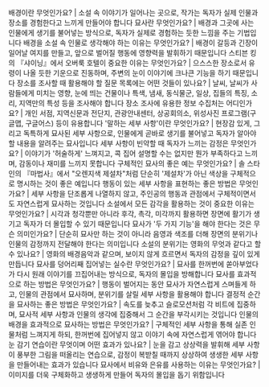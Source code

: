 배경이란 무엇인가요?	| 소설 속 이야기가 일어나는 곳으로, 작가는 독자가 실제 인물과 장소를 경험한다고 느끼게 만들어야 합니다
묘사란 무엇인가요?	| 배경과 그곳에 사는 인물에게 생기를 불어넣는 방식으로, 독자가 실제로 경험하는 듯한 느낌을 주는 기법입니다
배경을 소설 속 인물로 생각해야 하는 이유는 무엇인가요?	| 배경이 갈등과 긴장이 일어날 여지를 만들고, 앞으로 벌어질 행동에 영향력을 발휘하기 때문입니다
스티븐 킹의 『샤이닝』에서 오버룩 호텔이 중요한 이유는 무엇인가요?	| 으스스한 장소로서 유령이 나올 듯한 기운으로 진동하며, 주변의 눈이 이야기에 크나큰 기능을 하기 때문입니다
장소를 조사할 때 활용해야 할 질문 목록에는 어떤 것들이 있나요?	| 날씨, 날씨가 사람들에게 미치는 영향, 눈에 띄는 건물이나 특색, 냄새, 동식물군, 일상, 집들의 특징, 소리, 지역만의 특성 등을 조사해야 합니다
장소 조사에 유용한 정보 수집처는 어디인가요?	| 개인 서점, 지역신문과 전단지, 관광안내센터, 상공회의소, 위성사진 프로그램(구글맵, 구글어스) 등이 유용합니다
'말하는 세부 사항'이란 무엇인가요?	| 현장감 있게, 그리고 독특하게 묘사된 세부 사항으로, 인물에게 곧바로 생기를 불어넣고 독자가 알아야 할 내용을 알려주는 묘사입니다
세부 사항이 빈약할 때 독자가 느끼는 감정은 무엇인가요?	| 이야기가 '허술하게' 느껴지고, 콕 집어 설명할 수는 없지만 뭔가 부족하다고 느끼며, 감동이나 재미를 느끼지 못합니다
구체적인 묘사의 좋은 예는 무엇인가요?	| 솔 스타인의 『마법사』에서 "오렌지색 제설차"처럼 단순히 '제설차'가 아닌 색상을 구체적으로 명시하는 것이 좋은 예입니다
행동이 있는 세부 사항을 표현하는 좋은 방법은 무엇인가요?	| 세부 사항을 단조롭게 나열하지 않고, 주인공의 행동과 관점에서 구체적이면서도 자연스럽게 묘사하는 것입니다
소설에서 모든 감각을 활용하는 것이 중요한 이유는 무엇인가요?	| 시각과 청각뿐만 아니라 후각, 촉각, 미각까지 활용하면 장면에 활기가 생기고 독자가 더 몰입할 수 있기 때문입니다
묘사가 '두 가지 기능'을 해야 한다는 것은 무슨 의미인가요?	| 단순히 묘사만 하는 것이 아니라 음영과 색조를 더해 장면의 분위기나 인물의 감정까지 전달해야 한다는 의미입니다
소설의 분위기는 영화의 무엇과 같다고 할 수 있나요?	| 영화의 배경음악과 같으며, 보이지 않게 흐르면서 독자의 감정을 깊이 있게 만듭니다
묘사를 덩어리째 집어넣는 실수란 무엇인가요?	| 묘사를 한꺼번에 쏟아부었다가 다시 원래 이야기를 끄집어내는 방식으로, 독자의 몰입을 방해합니다
묘사를 효과적으로 하는 방법은 무엇인가요?	| 행동이 벌어지는 동안 묘사가 자연스럽게 스며들게 하고, 인물의 관점에서 묘사하며, 분위기를 살릴 세부 사항을 활용해야 합니다
결정적 순간을 묘사하는 좋은 방법은 무엇인가요?	| 속도를 늦추고 슬로모션처럼 각 비트에 집중하며, 묘사적 세부 사항과 인물의 생각에 집중해서 그 순간을 부각시키는 것입니다
인물의 배경을 효과적으로 묘사하는 방법은 무엇인가요?	| 구체적인 세부 사항을 통해 실존 인물처럼 느껴지게 하되, 한꺼번에 집어넣지 않고 이야기 속에 자연스럽게 엮어야 합니다
눈 감기 연습이란 무엇이며 어떤 효과가 있나요?	| 눈을 감고 상상력을 발휘해 세부 사항이 풍부한 그림을 떠올리는 연습으로, 감정이 복받칠 때까지 상상하여 생생한 세부 사항을 만들어내는 효과가 있습니다
묘사에서 비유와 은유를 사용하는 이유는 무엇인가요?	| 이미지를 더욱 구체화하고 생생하게 만들어 독자의 몰입을 돕기 위함입니다